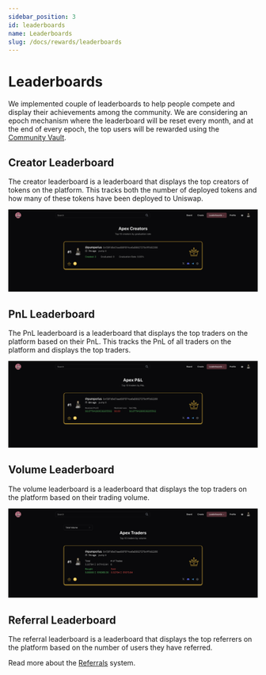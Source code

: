 ```yaml
---
sidebar_position: 3
id: leaderboards
name: Leaderboards
slug: /docs/rewards/leaderboards
---
```


# Leaderboards

We implemented couple of leaderboards to help people compete and display their achievements among the community. We are considering an epoch mechanism where the leaderboard will be reset every month, and at the end of every epoch, the top users will be rewarded using the [Community Vault](/docs/rewards/community-vault).

## Creator Leaderboard

The creator leaderboard is a leaderboard that displays the top creators of tokens on the platform. This tracks both the number of deployed tokens and how many of these tokens have been deployed to Uniswap.

![Creator Leaderboard](../../static/img/creators_leaderboard.png)

## PnL Leaderboard

The PnL leaderboard is a leaderboard that displays the top traders on the platform based on their PnL. This tracks the PnL of all traders on the platform and displays the top traders.

![PnL Leaderboard](../../static/img/pnl_leaderboard.png)

## Volume Leaderboard

The volume leaderboard is a leaderboard that displays the top traders on the platform based on their trading volume.

![Volume Leaderboard](../../static/img/traders_leaderboard.png)

## Referral Leaderboard

The referral leaderboard is a leaderboard that displays the top referrers on the platform based on the number of users they have referred.

Read more about the [Referrals](/docs/rewards/referrals) system.
